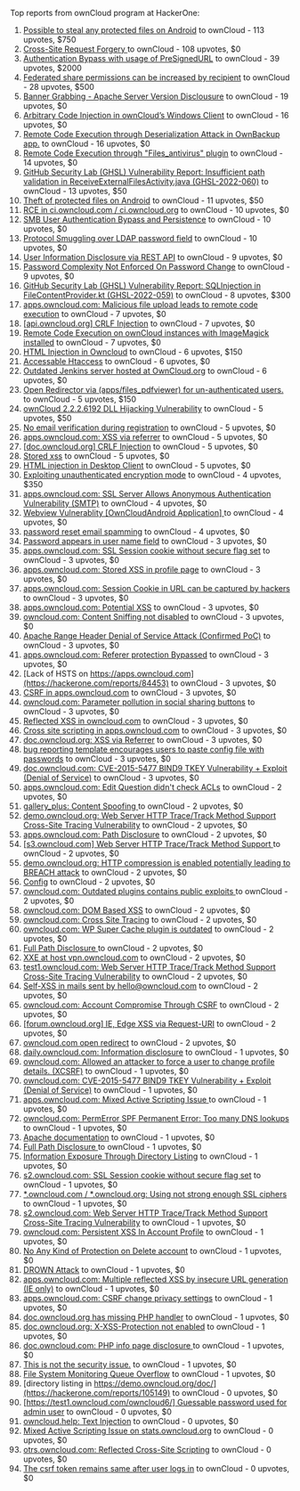 Top reports from ownCloud program at HackerOne:

1. [Possible to steal any protected files on Android](https://hackerone.com/reports/377107) to ownCloud - 113 upvotes, $750
2. [Cross-Site Request Forgery ](https://hackerone.com/reports/2041007) to ownCloud - 108 upvotes, $0
3. [Authentication Bypass with usage of PreSignedURL](https://hackerone.com/reports/2337427) to ownCloud - 39 upvotes, $2000
4. [Federated share permissions can be increased by recipient](https://hackerone.com/reports/1990443) to ownCloud - 28 upvotes, $500
5. [Banner Grabbing - Apache Server Version Disclousure](https://hackerone.com/reports/269467) to ownCloud - 19 upvotes, $0
6. [Arbitrary Code Injection in ownCloud’s Windows Client](https://hackerone.com/reports/155657) to ownCloud - 16 upvotes, $0
7. [Remote Code Execution through Deserialization Attack in OwnBackup app.](https://hackerone.com/reports/562335) to ownCloud - 16 upvotes, $0
8. [Remote Code Execution through "Files_antivirus" plugin](https://hackerone.com/reports/903872) to ownCloud - 14 upvotes, $0
9. [GitHub Security Lab (GHSL) Vulnerability Report: Insufficient path validation in ReceiveExternalFilesActivity.java (GHSL-2022-060)](https://hackerone.com/reports/1650270) to ownCloud - 13 upvotes, $50
10. [Theft of protected files on Android](https://hackerone.com/reports/1454002) to ownCloud - 11 upvotes, $50
11. [RCE in ci.owncloud.com / ci.owncloud.org](https://hackerone.com/reports/98559) to ownCloud - 10 upvotes, $0
12. [SMB User Authentication Bypass and Persistence](https://hackerone.com/reports/148151) to ownCloud - 10 upvotes, $0
13. [Protocol Smuggling over LDAP password field](https://hackerone.com/reports/1054282) to ownCloud - 10 upvotes, $0
14. [User Information Disclosure via REST API](https://hackerone.com/reports/197786) to ownCloud - 9 upvotes, $0
15. [Password Complexity Not Enforced On Password Change](https://hackerone.com/reports/276123) to ownCloud - 9 upvotes, $0
16. [GitHub Security Lab (GHSL) Vulnerability Report: SQLInjection in FileContentProvider.kt (GHSL-2022-059)](https://hackerone.com/reports/1650264) to ownCloud - 8 upvotes, $300
17. [apps.owncloud.com: Malicious file upload leads to remote code execution](https://hackerone.com/reports/84374) to ownCloud - 7 upvotes, $0
18. [[api.owncloud.org] CRLF Injection](https://hackerone.com/reports/154306) to ownCloud - 7 upvotes, $0
19. [Remote Code Execution on ownCloud instances with ImageMagick installed](https://hackerone.com/reports/1838674) to ownCloud - 7 upvotes, $0
20. [HTML Injection in Owncloud](https://hackerone.com/reports/215410) to ownCloud - 6 upvotes, $150
21. [Accessable Htaccess](https://hackerone.com/reports/171272) to ownCloud - 6 upvotes, $0
22. [Outdated Jenkins server hosted at OwnCloud.org](https://hackerone.com/reports/208566) to ownCloud - 6 upvotes, $0
23. [Open Redirector via (apps/files_pdfviewer) for un-authenticated users.](https://hackerone.com/reports/131082) to ownCloud - 5 upvotes, $150
24. [ownCloud 2.2.2.6192 DLL Hijacking Vulnerability](https://hackerone.com/reports/151475) to ownCloud - 5 upvotes, $50
25. [No email verification during registration](https://hackerone.com/reports/90643) to ownCloud - 5 upvotes, $0
26. [apps.owncloud.com: XSS via referrer](https://hackerone.com/reports/83374) to ownCloud - 5 upvotes, $0
27. [[doc.owncloud.org] CRLF Injection](https://hackerone.com/reports/154275) to ownCloud - 5 upvotes, $0
28. [Stored xss](https://hackerone.com/reports/187380) to ownCloud - 5 upvotes, $0
29. [HTML injection in Desktop Client](https://hackerone.com/reports/206877) to ownCloud - 5 upvotes, $0
30. [Exploiting unauthenticated encryption mode](https://hackerone.com/reports/108082) to ownCloud - 4 upvotes, $350
31. [apps.owncloud.com: SSL Server Allows Anonymous Authentication Vulnerability (SMTP)](https://hackerone.com/reports/83803) to ownCloud - 4 upvotes, $0
32. [Webview Vulnerablity [OwnCloudAndroid Application] ](https://hackerone.com/reports/87835) to ownCloud - 4 upvotes, $0
33. [password reset email spamming](https://hackerone.com/reports/224095) to ownCloud - 4 upvotes, $0
34. [Password appears in user name field](https://hackerone.com/reports/85559) to ownCloud - 3 upvotes, $0
35. [apps.owncloud.com: SSL Session cookie without secure flag set](https://hackerone.com/reports/83710) to ownCloud - 3 upvotes, $0
36. [apps.owncloud.com: Stored XSS in profile page](https://hackerone.com/reports/84371) to ownCloud - 3 upvotes, $0
37. [apps.owncloud.com: Session Cookie in URL can be captured by hackers](https://hackerone.com/reports/83667) to ownCloud - 3 upvotes, $0
38. [apps.owncloud.com: Potential XSS](https://hackerone.com/reports/85577) to ownCloud - 3 upvotes, $0
39. [owncloud.com: Content Sniffing not disabled](https://hackerone.com/reports/83251) to ownCloud - 3 upvotes, $0
40. [Apache Range Header Denial of Service Attack (Confirmed PoC)](https://hackerone.com/reports/88904) to ownCloud - 3 upvotes, $0
41. [apps.owncloud.com: Referer protection Bypassed](https://hackerone.com/reports/92644) to ownCloud - 3 upvotes, $0
42. [Lack of HSTS on https://apps.owncloud.com](https://hackerone.com/reports/84453) to ownCloud - 3 upvotes, $0
43. [CSRF in apps.owncloud.com](https://hackerone.com/reports/84395) to ownCloud - 3 upvotes, $0
44. [owncloud.com: Parameter pollution in social sharing buttons](https://hackerone.com/reports/106024) to ownCloud - 3 upvotes, $0
45. [Reflected XSS in owncloud.com](https://hackerone.com/reports/127259) to ownCloud - 3 upvotes, $0
46. [Cross site scripting in apps.owncloud.com](https://hackerone.com/reports/129551) to ownCloud - 3 upvotes, $0
47. [doc.owncloud.org: XSS via Referrer](https://hackerone.com/reports/130951) to ownCloud - 3 upvotes, $0
48. [bug reporting template encourages users to paste config file with passwords](https://hackerone.com/reports/196969) to ownCloud - 3 upvotes, $0
49. [doc.owncloud.com: CVE-2015-5477 BIND9 TKEY Vulnerability + Exploit (Denial of Service)](https://hackerone.com/reports/217381) to ownCloud - 3 upvotes, $0
50. [apps.owncloud.com: Edit Question didn't check ACLs](https://hackerone.com/reports/85532) to ownCloud - 2 upvotes, $0
51. [gallery_plus: Content Spoofing ](https://hackerone.com/reports/87752) to ownCloud - 2 upvotes, $0
52. [demo.owncloud.org: Web Server HTTP Trace/Track Method Support Cross-Site Tracing Vulnerability](https://hackerone.com/reports/83837) to ownCloud - 2 upvotes, $0
53. [apps.owncloud.com: Path Disclosure](https://hackerone.com/reports/83801) to ownCloud - 2 upvotes, $0
54. [[s3.owncloud.com] Web Server HTTP Trace/Track Method Support ](https://hackerone.com/reports/90601) to ownCloud - 2 upvotes, $0
55. [demo.owncloud.org: HTTP compression is enabled potentially leading to BREACH attack](https://hackerone.com/reports/84105) to ownCloud - 2 upvotes, $0
56. [Config](https://hackerone.com/reports/84797) to ownCloud - 2 upvotes, $0
57. [owncloud.com: Outdated plugins contains public exploits  ](https://hackerone.com/reports/84581) to ownCloud - 2 upvotes, $0
58. [owncloud.com: DOM Based XSS](https://hackerone.com/reports/83178) to ownCloud - 2 upvotes, $0
59. [owncloud.com: Cross Site Tracing](https://hackerone.com/reports/83373) to ownCloud - 2 upvotes, $0
60. [owncloud.com: WP Super Cache plugin is outdated](https://hackerone.com/reports/90980) to ownCloud - 2 upvotes, $0
61. [Full Path Disclosure ](https://hackerone.com/reports/85201) to ownCloud - 2 upvotes, $0
62. [XXE at host vpn.owncloud.com](https://hackerone.com/reports/105980) to ownCloud - 2 upvotes, $0
63. [test1.owncloud.com: Web Server HTTP Trace/Track Method Support Cross-Site Tracing Vulnerability](https://hackerone.com/reports/83971) to ownCloud - 2 upvotes, $0
64. [Self-XSS in mails sent by hello@owncloud.com](https://hackerone.com/reports/92111) to ownCloud - 2 upvotes, $0
65. [owncloud.com: Account Compromise Through CSRF](https://hackerone.com/reports/84372) to ownCloud - 2 upvotes, $0
66. [[forum.owncloud.org] IE, Edge XSS via Request-URI](https://hackerone.com/reports/154319) to ownCloud - 2 upvotes, $0
67. [owncloud.com open redirect](https://hackerone.com/reports/258632) to ownCloud - 2 upvotes, $0
68. [daily.owncloud.com: Information disclosure](https://hackerone.com/reports/84085) to ownCloud - 1 upvotes, $0
69. [owncloud.com: Allowed an attacker to force a user to change profile details. (XCSRF)](https://hackerone.com/reports/83239) to ownCloud - 1 upvotes, $0
70. [owncloud.com: CVE-2015-5477 BIND9 TKEY Vulnerability + Exploit (Denial of Service)](https://hackerone.com/reports/89097) to ownCloud - 1 upvotes, $0
71. [apps.owncloud.com: Mixed Active Scripting Issue ](https://hackerone.com/reports/85541) to ownCloud - 1 upvotes, $0
72. [owncloud.com: PermError SPF Permanent Error: Too many DNS lookups](https://hackerone.com/reports/83578) to ownCloud - 1 upvotes, $0
73. [Apache documentation](https://hackerone.com/reports/90321) to ownCloud - 1 upvotes, $0
74. [Full Path Disclosure ](https://hackerone.com/reports/87505) to ownCloud - 1 upvotes, $0
75. [Information Exposure Through Directory Listing](https://hackerone.com/reports/110655) to ownCloud - 1 upvotes, $0
76. [s2.owncloud.com: SSL Session cookie without secure flag set](https://hackerone.com/reports/83856) to ownCloud - 1 upvotes, $0
77. [*.owncloud.com / *.owncloud.org: Using not strong enough SSL ciphers](https://hackerone.com/reports/84078) to ownCloud - 1 upvotes, $0
78. [s2.owncloud.com: Web Server HTTP Trace/Track Method Support Cross-Site Tracing Vulnerability](https://hackerone.com/reports/83855) to ownCloud - 1 upvotes, $0
79. [owncloud.com: Persistent XSS In Account Profile](https://hackerone.com/reports/116254) to ownCloud - 1 upvotes, $0
80. [No Any Kind of Protection on Delete account](https://hackerone.com/reports/113211) to ownCloud - 1 upvotes, $0
81. [DROWN Attack](https://hackerone.com/reports/119808) to ownCloud - 1 upvotes, $0
82. [apps.owncloud.com: Multiple reflected XSS by insecure URL generation (IE only)](https://hackerone.com/reports/83381) to ownCloud - 1 upvotes, $0
83. [apps.owncloud.com: CSRF change privacy settings](https://hackerone.com/reports/85565) to ownCloud - 1 upvotes, $0
84. [doc.owncloud.org has missing PHP handler](https://hackerone.com/reports/121382) to ownCloud - 1 upvotes, $0
85. [doc.owncloud.org: X-XSS-Protection not enabled](https://hackerone.com/reports/128493) to ownCloud - 1 upvotes, $0
86. [doc.owncloud.com: PHP info page disclosure ](https://hackerone.com/reports/134216) to ownCloud - 1 upvotes, $0
87. [This is not the security issue.](https://hackerone.com/reports/257106) to ownCloud - 1 upvotes, $0
88. [File System Monitoring Queue Overflow](https://hackerone.com/reports/881891) to ownCloud - 1 upvotes, $0
89. [directory listing in https://demo.owncloud.org/doc/](https://hackerone.com/reports/105149) to ownCloud - 0 upvotes, $0
90. [[https://test1.owncloud.com/owncloud6/] Guessable password used for admin user](https://hackerone.com/reports/107849) to ownCloud - 0 upvotes, $0
91. [owncloud.help: Text  Injection](https://hackerone.com/reports/112304) to ownCloud - 0 upvotes, $0
92. [Mixed Active Scripting Issue on stats.owncloud.org](https://hackerone.com/reports/108692) to ownCloud - 0 upvotes, $0
93. [otrs.owncloud.com: Reflected Cross-Site Scripting](https://hackerone.com/reports/108288) to ownCloud - 0 upvotes, $0
94. [The csrf token remains same after user logs in](https://hackerone.com/reports/111262) to ownCloud - 0 upvotes, $0
